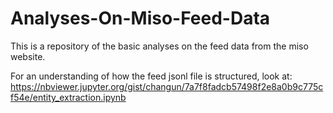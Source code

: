 # Analyses-On-Miso-Feed-Data
This is a repository of the basic analyses on the feed data from the miso website. 

For an understanding of how the feed jsonl file is structured, look at:
https://nbviewer.jupyter.org/gist/changun/7a7f8fadcb57498f2e8a0b9c775cf54e/entity_extraction.ipynb
